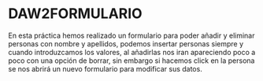 # DAW2FORMULARIO

En esta práctica hemos realizado un formulario para poder añadir y eliminar personas con nombre y apellidos, podemos insertar personas siempre y cuando introduzcamos los valores, al añadirlas nos iran apareciendo poco a poco con una opción de borrar, sin embargo si hacemos click en la persona se nos abrirá un nuevo formulario para modificar sus datos.